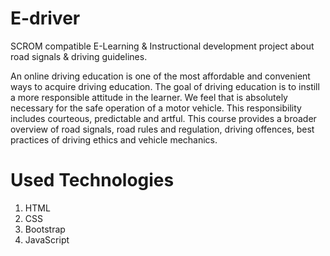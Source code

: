 # E-driver
SCROM compatible E-Learning &amp; Instructional development project about road signals &amp; driving guidelines.

An online driving education is one of the most affordable and convenient ways to acquire driving education. The goal of driving education is to instill a more responsible attitude in the learner. We feel that is absolutely necessary for the safe operation of a motor vehicle. This responsibility includes courteous, predictable and artful. This course provides a broader overview of road signals, road rules and regulation, driving offences, best practices of driving ethics and vehicle mechanics.


# Used Technologies

1. HTML
2. CSS
3. Bootstrap
4. JavaScript

